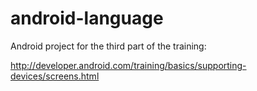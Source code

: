 # android-language
Android project for the third part of the training:

http://developer.android.com/training/basics/supporting-devices/screens.html

